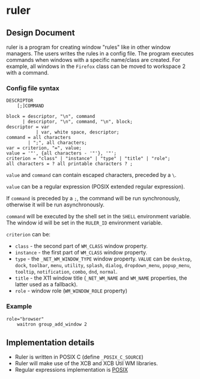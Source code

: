 ruler
=====

Design Document
---------------

ruler is a program for creating window "rules" like in other window managers.
The users writes the rules in a config file. The program executes commands when
windows with a specific name/class are created. For example, all windows in the
`Firefox` class can be moved to workspace 2 with a command.

### Config file syntax

```
DESCRIPTOR
	[;]COMMAND
```

```
block = descriptor, "\n", command
      | descriptor, "\n", command, "\n", block;
descriptor = var
           | var, white space, descriptor;
command = all characters
        | ";", all characters;
var = criterion, "=", value;
value = '"', {all characters - '"'}, '"';
criterion = "class" | "instance" | "type" | "title" | "role";
all characters = ? all printable characters ? ;
```

`value` and `command` can contain escaped characters, preceded by a `\`.

`value` can be a regular expression (POSIX extended regular expression).

If `command` is preceded by a `;`, the command will be run synchronously,
otherwise it will be run asynchronously.

`command` will be executed by the shell set in the `SHELL` environment
variable. The window id will be set in the `RULER_ID` environment variable.

`criterion` can be:

* `class` - the second part of `WM_CLASS` window property.
* `instance` - the first part of `WM_CLASS` window property.
* `type` - the `_NET_WM_WINDOW_TYPE` window property. `VALUE` can be
	`desktop`, `dock`, `toolbar`, `menu`, `utility`, `splash`, `dialog`,
	`dropdown_menu`, `popup_menu`, `tooltip`, `notification`, `combo`, `dnd`,
	`normal`.
* `title` - the X11 window title (`_NET_WM_NAME` and `WM_NAME` properties, the
	latter used as a fallback).
* `role` - window role (`WM_WINDOW_ROLE` property)

### Example

```
role="browser"
	waitron group_add_window 2
```

Implementation details
----------------------

* Ruler is written in POSIX C (define `_POSIX_C_SOURCE`)
* Ruler will make use of the XCB and XCB Util WM libraries.
* Regular expressions implementation is [POSIX](https://www.gnu.org/software/libc/manual/html_node/Regular-Expressions.html)
